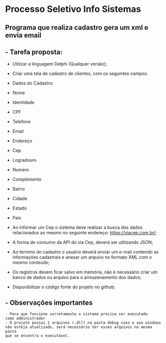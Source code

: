 # Processo Seletivo Info Sistemas

## Programa que realiza cadastro gera um xml e envia email

## - Tarefa proposta:
- Utilizar a linguagem Delphi (Qualquer versão);
- Criar uma tela de cadastro de clientes, com os seguintes campos:
- Dados do Cadastro:

- Nome
- Identidade
- CPF
- Telefone
- Email
- Endereço
- Cep
- Logradouro
- Numero
- Complemento
- Bairro
- Cidade
- Estado
- Pais
- Ao informar um Cep o sistema deve realizar a busca dos dados relacionados ao mesmo no seguinte endereço: https://viacep.com.br/;
- A forma de consumo da API do via Cep, deverá ser utilizando JSON;
- Ao termino do cadastro o usuário deverá enviar um e-mail contendo as informações cadastrais e anexar um arquivo no formato XML com o mesmo conteúdo;
- Os registros devem ficar salvo em memória, não é necessário criar um banco de dados ou arquivo para o armazenamento dos dados;
- Disponibilizar o código fonte do projeto no github;


## - Observações importantes
    - Para que funcione corretamente o sistema precisa ser executado 
    como administrador
    - O projeto possui 2 arquivos (.dll) na pasta debug caso o seu windows
    não esteja atualizado, será necessário ter esses arquivos na mesma pasta
    que se encontra o executável.
